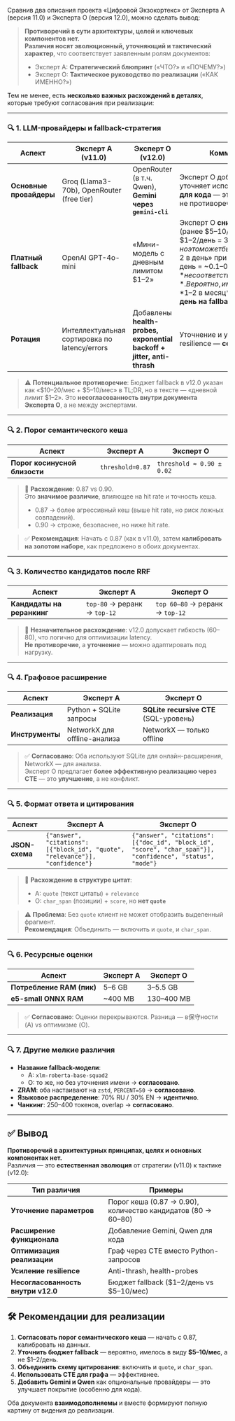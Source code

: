 Сравнив два описания проекта «Цифровой Экзокортекс» от Эксперта A (версия 11.0) и Эксперта O (версия 12.0), можно сделать вывод:

> **Противоречий в сути архитектуры, целей и ключевых компонентов нет.**  
> **Различия носят эволюционный, уточняющий и тактический характер**, что соответствует заявленным ролям документов:
> - Эксперт A: **Стратегический блюпринт** («ЧТО?» и «ПОЧЕМУ?»)
> - Эксперт O: **Тактическое руководство по реализации** («КАК ИМЕННО?»)

Тем не менее, есть **несколько важных расхождений в деталях**, которые требуют согласования при реализации:

---

### 🔍 1. **LLM-провайдеры и fallback-стратегия**

| Аспект | Эксперт A (v11.0) | Эксперт O (v12.0) | Комментарий |
|-------|-------------------|-------------------|-------------|
| **Основные провайдеры** | Groq (Llama3-70b), OpenRouter (free tier) | OpenRouter (в т.ч. Qwen), **Gemini через `gemini-cli`** | Эксперт O добавляет **Gemini** и уточняет использование **Qwen для кода** — это расширение, а не противоречие. |
| **Платный fallback** | OpenAI GPT-4o-mini | «Мини-модель с дневным лимитом $1–2» | Эксперт O **снижает бюджет** (ранее $5–10/мес → теперь $1–2/день = $30–60/мес), но это может быть опечатка: «$1–2 в день» при 10 запросах/день = ~$0.1–0.2/запрос — **несоответствие ценам**. Вероятно, имелось в виду **$1–2 в месяц** или **лимит $2/день на fallback**. |
| **Ротация** | Интеллектуальная сортировка по latency/errors | Добавлены **health-probes, exponential backoff + jitter, anti-thrash** | Уточнение и усиление resilience — **согласовано**. |

> ⚠️ **Потенциальное противоречие**: Бюджет fallback в v12.0 указан как «$10–20/мес + $5–10/мес» в TL;DR, но в тексте — «дневной лимит $1–2». Это **несогласованность внутри документа Эксперта O**, а не между экспертами.

---

### 🔍 2. **Порог семантического кеша**

| Аспект | Эксперт A | Эксперт O |
|--------|-----------|-----------|
| **Порог косинусной близости** | `threshold=0.87` | `threshold ≈ 0.90 ± 0.02` |

> 📌 **Расхождение**: 0.87 vs 0.90.  
> Это **значимое различие**, влияющее на hit rate и точность кеша.  
> - 0.87 → более агрессивный кеш (выше hit rate, но риск ложных совпадений).  
> - 0.90 → строже, безопаснее, но ниже hit rate.

> ✅ **Рекомендация**: Начать с 0.87 (как в v11.0), затем **калибровать на золотом наборе**, как предложено в обоих документах.

---

### 🔍 3. **Количество кандидатов после RRF**

| Аспект | Эксперт A | Эксперт O |
|--------|-----------|-----------|
| **Кандидаты на реранкинг** | `top-80` → реранк → `top-12` | `top 60–80` → реранк → `top-12` |

> 📌 **Незначительное расхождение**: v12.0 допускает гибкость (60–80), что логично для оптимизации latency.  
> **Не противоречие**, а **уточнение** — можно адаптировать под нагрузку.

---

### 🔍 4. **Графовое расширение**

| Аспект | Эксперт A | Эксперт O |
|--------|-----------|-----------|
| **Реализация** | Python + SQLite запросы | **SQLite recursive CTE** (SQL-уровень) |
| **Инструменты** | NetworkX для offline-анализа | NetworkX — только offline |

> ✅ **Согласовано**: Оба используют SQLite для онлайн-расширения, NetworkX — для анализа.  
> Эксперт O предлагает **более эффективную реализацию через CTE** — это **улучшение**, а не конфликт.

---

### 🔍 5. **Формат ответа и цитирования**

| Аспект | Эксперт A | Эксперт O |
|--------|-----------|-----------|
| **JSON-схема** | `{"answer", "citations": [{"block_id", "quote", "relevance"}], "confidence"}` | `{"answer", "citations": [{"doc_id", "block_id", "score", "char_span"}], "confidence", "status", "mode"}` |

> 📌 **Расхождение в структуре цитат**:  
> - A: `quote` (текст цитаты) + `relevance`  
> - O: `char_span` (позиции) + `score`, но **нет `quote`**

> ⚠️ **Проблема**: Без `quote` клиент не может отобразить выделенный фрагмент.  
> **Рекомендация**: Объединить — включить и `quote`, и `char_span`.

---

### 🔍 6. **Ресурсные оценки**

| Аспект | Эксперт A | Эксперт O |
|--------|-----------|-----------|
| **Потребление RAM (пик)** | 5–6 GB | 3–5.5 GB |
| **e5-small ONNX RAM** | ~400 MB | 130–400 MB |

> ✅ **Согласовано**: Оценки перекрываются. Разница — в保守ности (A) vs оптимизме (O).

---

### 🔍 7. **Другие мелкие различия**

- **Название fallback-модели**:  
  - A: `xlm-roberta-base-squad2`  
  - O: то же, но без уточнения имени → **согласовано**.
- **ZRAM**: оба настаивают на `zstd`, `PERCENT=50` → **согласовано**.
- **Языковое распределение**: 70% RU / 30% EN → **идентично**.
- **Чанкинг**: 250–400 токенов, overlap → **согласовано**.

---

## ✅ Вывод

**Противоречий в архитектурных принципах, целях и основных компонентах нет.**  
Различия — это **естественная эволюция** от стратегии (v11.0) к тактике (v12.0):

| Тип различия | Примеры |
|--------------|--------|
| **Уточнение параметров** | Порог кеша (0.87 → 0.90), количество кандидатов (80 → 60–80) |
| **Расширение функционала** | Добавление Gemini, Qwen для кода |
| **Оптимизация реализации** | Граф через CTE вместо Python-запросов |
| **Усиление resilience** | Anti-thrash, health-probes |
| **Несогласованность внутри v12.0** | Бюджет fallback ($1–2/день vs $5–10/мес) |

## 🛠️ Рекомендации для реализации

1. **Согласовать порог семантического кеша** — начать с 0.87, калибровать на данных.
2. **Уточнить бюджет fallback** — вероятно, имелось в виду **$5–10/мес**, а не $1–2/день.
3. **Объединить схему цитирования**: включить и `quote`, и `char_span`.
4. **Использовать CTE для графа** — эффективнее.
5. **Добавить Gemini и Qwen** как опциональные провайдеры — это улучшает покрытие (особенно для кода).

Оба документа **взаимодополняемы** и вместе формируют полную картину от видения до реализации.
